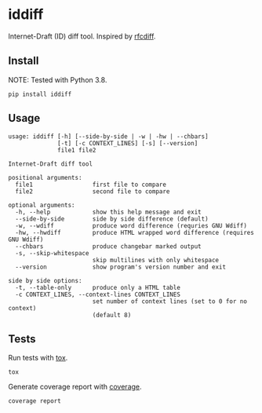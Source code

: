 # iddiff
Internet-Draft (ID) diff tool. Inspired by
[rfcdiff](https://tools.ietf.org/rfcdiff).

## Install

NOTE: Tested with Python 3.8.

```
pip install iddiff
```

## Usage
```
usage: iddiff [-h] [--side-by-side | -w | -hw | --chbars]
              [-t] [-c CONTEXT_LINES] [-s] [--version]
              file1 file2

Internet-Draft diff tool

positional arguments:
  file1                 first file to compare
  file2                 second file to compare

optional arguments:
  -h, --help            show this help message and exit
  --side-by-side        side by side difference (default)
  -w, --wdiff           produce word difference (requries GNU Wdiff)
  -hw, --hwdiff         produce HTML wrapped word difference (requires GNU Wdiff)
  --chbars              produce changebar marked output
  -s, --skip-whitespace
                        skip multilines with only whitespace
  --version             show program's version number and exit

side by side options:
  -t, --table-only      produce only a HTML table
  -c CONTEXT_LINES, --context-lines CONTEXT_LINES
                        set number of context lines (set to 0 for no context)
                        (default 8)
```

## Tests

Run tests with [tox](https://tox.wiki/).
```
tox
```

Generate coverage report with [coverage](https://github.com/nedbat/coveragepy).
```
coverage report
```
